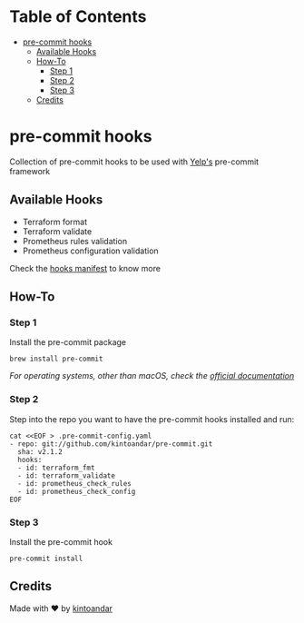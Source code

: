 Table of Contents
=================

  * [pre\-commit hooks](#pre-commit-hooks)
    * [Available Hooks](#available-hooks)
    * [How\-To](#how-to)
      * [Step 1](#step-1)
      * [Step 2](#step-2)
      * [Step 3](#step-3)
    * [Credits](#credits)

# pre-commit hooks
Collection of pre-commit hooks to be used with [Yelp's](http://pre-commit.com/) pre-commit framework

## Available Hooks
  * Terraform format
  * Terraform validate
  * Prometheus rules validation
  * Prometheus configuration validation

Check the [hooks manifest](https://github.com/kintoandar/pre-commit/blob/master/.pre-commit-hooks.yaml) to know more

## How-To
### Step 1
Install the pre-commit package

```shell
brew install pre-commit
```

_For operating systems, other than macOS, check the [official documentation](http://pre-commit.com/#install)_

### Step 2
Step into the repo you want to have the pre-commit hooks installed and run:

```shell
cat <<EOF > .pre-commit-config.yaml
- repo: git://github.com/kintoandar/pre-commit.git
  sha: v2.1.2
  hooks:
  - id: terraform_fmt
  - id: terraform_validate
  - id: prometheus_check_rules
  - id: prometheus_check_config
EOF
```

### Step 3
Install the pre-commit hook

```shell
pre-commit install
```

## Credits
Made with ♥️ by [kintoandar](https://blog.kintoandar.com)
